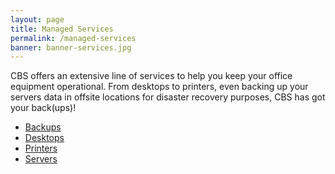 ```yaml
---
layout: page
title: Managed Services
permalink: /managed-services
banner: banner-services.jpg
---
```


CBS offers an extensive line of services to help you keep your office equipment operational. From desktops to printers, even backing up your servers data in offsite locations for disaster recovery purposes, CBS has got your back(ups)!

* [Backups](/managed-services/backups)
* [Desktops](/managed-services/desktops)
* [Printers](/managed-services/printers)
* [Servers](/managed-services/servers)
